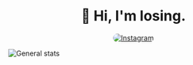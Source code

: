 ![]()


<h1 align="center">👋 Hi, I'm losing.</h1>

<p align="center">
  <a href="https://www.instagram.com/losingtop/"><img src="https://img.shields.io/badge/Instagram-323540?style=for-the-badge&logo=instagram&logoColor=db4040" style="border-radius:20px" alt="Instagram"></a>
</p>

<img src="http://github-profile-summary-cards.vercel.app/api/cards/profile-details?username=losingtop&theme=moonlight" alt="General stats">
